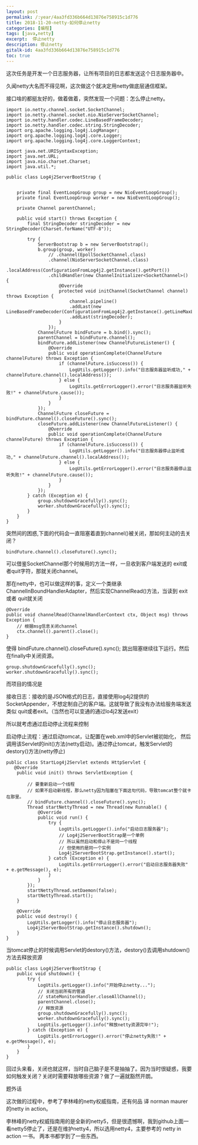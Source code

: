 ```yaml
---
layout: post
permalink: /:year/4aa3fd336b664d13876e758915c1d776
title: 2018-11-20-netty-如何停止netty
categories: [编程]
tags: [java,netty]
excerpt:  停止netty
description: 停止netty
gitalk-id: 4aa3fd336b664d13876e758915c1d776
toc: true
---
```


这次任务是开发一个日志服务器，让所有项目的日志都发送这个日志服务器中。

久闻netty大名而不得见啊，这次做这个就决定用netty做底层通信框架。

接口啥的都挺友好的，做着做着，突然发现一个问题：怎么停止netty。

```
import io.netty.channel.socket.SocketChannel;
import io.netty.channel.socket.nio.NioServerSocketChannel;
import io.netty.handler.codec.LineBasedFrameDecoder;
import io.netty.handler.codec.string.StringDecoder;
import org.apache.logging.log4j.LogManager;
import org.apache.logging.log4j.core.Logger;
import org.apache.logging.log4j.core.LoggerContext;

import java.net.URISyntaxException;
import java.net.URL;
import java.nio.charset.Charset;
import java.util.*;

public class Log4j2ServerBootStrap {
    
    
    private final EventLoopGroup group = new NioEventLoopGroup();
    private final EventLoopGroup worker = new NioEventLoopGroup();
    
    private Channel parentChannel;
    
    public void start() throws Exception {
        final StringDecoder stringDecoder = new StringDecoder(Charset.forName("UTF-8"));
        
        try {
            ServerBootstrap b = new ServerBootstrap();
            b.group(group, worker)
                // .channel(EpollSocketChannel.class)
                .channel(NioServerSocketChannel.class)
                .localAddress(ConfigurationFromLog4j2.getInstance().getPort())
                .childHandler(new ChannelInitializer<SocketChannel>() {
                    @Override
                    protected void initChannel(SocketChannel channel) throws Exception {
                        channel.pipeline()
                        .addLast(new LineBasedFrameDecoder(ConfigurationFromLog4j2.getInstance().getLineMaxLength()))
                        .addLast(stringDecoder);
                    }
                });
            ChannelFuture bindFuture = b.bind().sync();
            parentChannel = bindFuture.channel();
            bindFuture.addListener(new ChannelFutureListener() {
                @Override
                public void operationComplete(ChannelFuture channelFuture) throws Exception {
                    if (channelFuture.isSuccess()) {
                        LogUtils.getLogger().info("日志服务器监听成功," + channelFuture.channel().localAddress());
                    } else {
                        LogUtils.getErrorLogger().error("日志服务器监听失败!" + channelFuture.cause());
                    }
                }
            });
            ChannelFuture closeFuture = bindFuture.channel().closeFuture().sync();
            closeFuture.addListener(new ChannelFutureListener() {
                @Override
                public void operationComplete(ChannelFuture channelFuture) throws Exception {
                    if (channelFuture.isSuccess()) {
                        LogUtils.getLogger().info("日志服务器停止监听成功," + channelFuture.channel().localAddress());
                    } else {
                        LogUtils.getErrorLogger().error("日志服务器停止监听失败!" + channelFuture.cause());
                    }
                }
            });
        } catch (Exception e) {
            group.shutdownGracefully().sync();
            worker.shutdownGracefully().sync();
        }
    }
}
```

突然间的困惑,下面的代码会一直阻塞着直到channel()被关闭，那如何主动的去关闭？

```
bindFuture.channel().closeFuture().sync();
```

可以借鉴SocketChannel那个时候用的方法一样，一旦收到客户端发送的 exit或者quit字符，那就关闭channel。

那在netty中，也可以做这样的事，定义一个类继承ChannelInBoundHandlerAdapter，然后实现ChannelRead()方法，当读到 exit 或者 quit就关闭  

```
@Override
public void channelRead(ChannelHandlerContext ctx, Object msg) throws Exception {
    // 根据msg信息关闭channel
    ctx.channel().parent().close();
}
```

使得 bindFuture.channel().closeFuture().sync(); 
跳出阻塞继续往下运行。然后在finally中关闭资源。

```
group.shutdownGracefully().sync();
worker.shutdownGracefully().sync();
```

而项目的情况是

接收日志：接收的是JSON格式的日志，直接使用log4j2提供的SocketAppender，不想定制自己的客户端。这就导致了我没有办法给服务端发送类似 quit或者exit。（当然也可以变通的通过lo4j2发送exit）

所以就考虑通过启动停止流程来控制

启动停止流程：通过启动tomcat，让配置在web.xml中的Servlet被初始化， 然后调用该Servlet的init()方法(netty启动)。通过停止tomcat，触发Servlet的destory()方法(netty停止)


```
public class StartLog4j2Servlet extends HttpServlet {
   @Override
    public void init() throws ServletException {

        // 要重新启动一个线程
        // 如果不启动新线程，那么netty因为阻塞在下面这句代码，导致tomcat整个就卡在那里。
        // bindFuture.channel().closeFuture().sync();
        Thread startNettyThread = new Thread(new Runnable() {
            @Override
            public void run() {
                try {
                    LogUtils.getLogger().info("启动日志服务器");
                    // Log4j2ServerBootStrap是一个单例
                    // 所以虽然启动和停止不是同一个线程
                    // 但使用的是同一个实例
                    Log4j2ServerBootStrap.getInstance().start();
                } catch (Exception e) {
                    LogUtils.getErrorLogger().error("启动日志服务器失败" + e.getMessage(), e);
                }
            }
        });
        startNettyThread.setDaemon(false);
        startNettyThread.start();
    }
    
    @Override
    public void destroy() {
        LogUtils.getLogger().info("停止日志服务器");
        Log4j2ServerBootStrap.getInstance().shutdown();
    }
}
```

当tomcat停止的时候调用Servlet的destory()方法，destory()去调用shutdown()方法去释放资源

```
public class Log4j2ServerBootStrap {
    public void shutdown() {
        try {
            LogUtils.getLogger().info("开始停止netty...");
            // 关闭当前所有的管道
            // stateMonitorHandler.closeAllChannel();
            parentChannel.close();
            // 释放资源
            group.shutdownGracefully().sync();
            worker.shutdownGracefully().sync();
            LogUtils.getLogger().info("释放netty资源完毕!");
        } catch (Exception e) {
            LogUtils.getErrorLogger().error("停止netty失败!" + e.getMessage(), e);
        }
    }
}
```

回过头来看，关闭也就这样，当时自己脑子是不是抽抽了。因为当时很疑惑，我要如何触发关闭？关闭时需要释放哪些资源？做了一遍就豁然开朗。


题外话

这次做的过程中，参考了李林峰的netty权威指南，还有何品 译 norman maurer的netty in action。   


李林峰的netty权威指南用的是全新的netty5，但是很遗憾啊，我到github上面一看netty5停止了，还是在维护netty4，所以选用netty4，主要参考的 netty in action 一书。 两本书都学到了一些东西。

